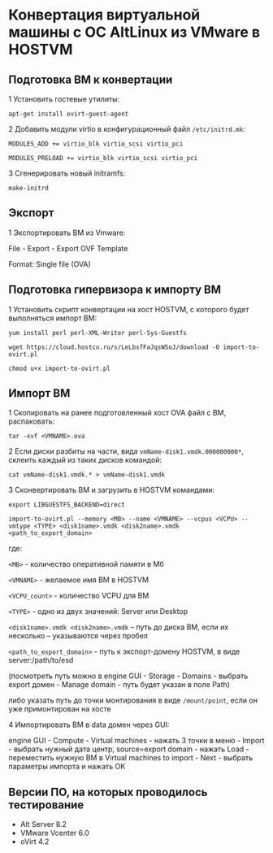 # Конвертация виртуальной машины с ОС AltLinux из VMware в HOSTVM

## Подготовка ВМ к конвертации

1 Установить гостевые утилиты:

`apt-get install ovirt-guest-agent`

2 Добавить модули virtio в конфигурационный файл `/etc/initrd.mk`:

`MODULES_ADD += virtio_blk virtio_scsi virtio_pci`

`MODULES_PRELOAD += virtio_blk virtio_scsi virtio_pci`

3 Сгенерировать новый initramfs:

`make-initrd`

## Экспорт

1 Экспортировать ВМ из Vmware:

File - Export - Export OVF Template

Format: Single file \(OVA\)

## Подготовка гипервизора к импорту ВМ

1 Установить скрипт конвертации на хост HOSTVM, с которого будет выполняться импорт ВМ:

`yum install perl perl-XML-Writer perl-Sys-Guestfs`

`wget https://cloud.hostco.ru/s/LeLbsfFaJqsW5oJ/download -O import-to-ovirt.pl`

`chmod u+x import-to-ovirt.pl`

## Импорт ВМ

1 Скопировать на ранее подготовленный хост OVA файл с ВМ, распаковать:

`tar -xvf <VMNAME>.ova`

2 Если диски разбиты на части, вида `vmName-disk1.vmdk.000000000*`, склеить каждый из таких дисков командой:

`cat vmName-disk1.vmdk.* > vmName-disk1.vmdk`

3 Сконвертировать ВМ и загрузить в HOSTVM командами:

`export LIBGUESTFS_BACKEND=direct`

`import-to-ovirt.pl --memory <MB> --name <VMNAME> --vcpus <VCPU> --vmtype <TYPE> <disk1name>.vmdk <disk2name>.vmdk <path_to_export_domain>`

где:

`<MB>` - количество оперативной памяти в Мб

`<VMNAME>` - желаемое имя ВМ в HOSTVM

`<VCPU_count>` - количество VCPU для ВМ

`<TYPE>` - одно из двух значений: Server или Desktop

`<disk1name>.vmdk <disk2name>.vmdk` – путь до диска ВМ, если их несколько – указываются через пробел

`<path_to_export_domain>` - путь к экспорт-домену HOSTVM, в виде server:/path/to/esd

\(посмотреть путь можно в engine GUI - Storage - Domains - выбрать export домен - Manage domain - путь будет указан в поле Path\)

либо указать путь до точки монтирования в виде `/mount/point`, если он уже примонтирован на хосте

4 Импортировать ВМ в data домен через GUI:

engine GUI - Compute - Virtual machines - нажать 3 точки в меню - Import - выбрать нужный дата центр, source=export domain - нажать Load - переместить нужную ВМ в Virtual machines to import - Next - выбрать параметры импорта и нажать OK

## Версии ПО, на которых проводилось тестирование

* Alt Server 8.2
* VMware Vcenter 6.0
* oVirt 4.2

